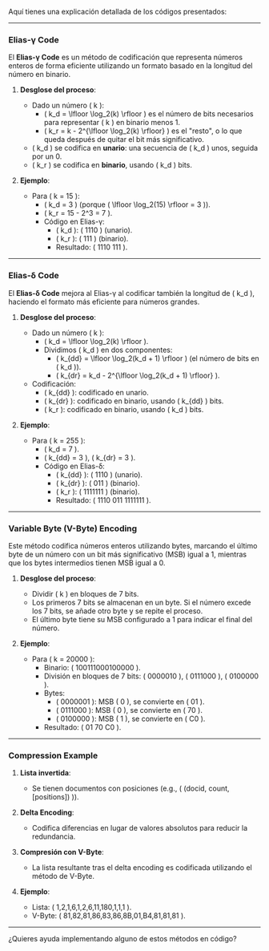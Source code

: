 Aquí tienes una explicación detallada de los códigos presentados:

---

### **Elias-γ Code**

El **Elias-γ Code** es un método de codificación que representa números enteros de forma eficiente utilizando un formato basado en la longitud del número en binario.

1. **Desglose del proceso**:
   - Dado un número \( k \):
     - \( k_d = \lfloor \log_2(k) \rfloor \) es el número de bits necesarios para representar \( k \) en binario menos 1.
     - \( k_r = k - 2^{\lfloor \log_2(k) \rfloor} \) es el "resto", o lo que queda después de quitar el bit más significativo.
   - \( k_d \) se codifica en **unario**: una secuencia de \( k_d \) unos, seguida por un 0.
   - \( k_r \) se codifica en **binario**, usando \( k_d \) bits.

2. **Ejemplo**:
   - Para \( k = 15 \):
     - \( k_d = 3 \) (porque \( \lfloor \log_2(15) \rfloor = 3 \)).
     - \( k_r = 15 - 2^3 = 7 \).
     - Código en Elias-γ:
       - \( k_d \): \( 1110 \) (unario).
       - \( k_r \): \( 111 \) (binario).
       - Resultado: \( 1110 111 \).

---

### **Elias-δ Code**

El **Elias-δ Code** mejora al Elias-γ al codificar también la longitud de \( k_d \), haciendo el formato más eficiente para números grandes.

1. **Desglose del proceso**:
   - Dado un número \( k \):
     - \( k_d = \lfloor \log_2(k) \rfloor \).
     - Dividimos \( k_d \) en dos componentes:
       - \( k_{dd} = \lfloor \log_2(k_d + 1) \rfloor \) (el número de bits en \( k_d \)).
       - \( k_{dr} = k_d - 2^{\lfloor \log_2(k_d + 1) \rfloor} \).
   - Codificación:
     - \( k_{dd} \): codificado en unario.
     - \( k_{dr} \): codificado en binario, usando \( k_{dd} \) bits.
     - \( k_r \): codificado en binario, usando \( k_d \) bits.

2. **Ejemplo**:
   - Para \( k = 255 \):
     - \( k_d = 7 \).
     - \( k_{dd} = 3 \), \( k_{dr} = 3 \).
     - Código en Elias-δ:
       - \( k_{dd} \): \( 1110 \) (unario).
       - \( k_{dr} \): \( 011 \) (binario).
       - \( k_r \): \( 1111111 \) (binario).
       - Resultado: \( 1110 011 1111111 \).

---

### **Variable Byte (V-Byte) Encoding**

Este método codifica números enteros utilizando bytes, marcando el último byte de un número con un bit más significativo (MSB) igual a 1, mientras que los bytes intermedios tienen MSB igual a 0.

1. **Desglose del proceso**:
   - Dividir \( k \) en bloques de 7 bits.
   - Los primeros 7 bits se almacenan en un byte. Si el número excede los 7 bits, se añade otro byte y se repite el proceso.
   - El último byte tiene su MSB configurado a 1 para indicar el final del número.

2. **Ejemplo**:
   - Para \( k = 20000 \):
     - Binario: \( 100111000100000 \).
     - División en bloques de 7 bits: \( 0000010 \), \( 0111000 \), \( 0100000 \).
     - Bytes:
       - \( 0000001 \): MSB \( 0 \), se convierte en \( 01 \).
       - \( 0111000 \): MSB \( 0 \), se convierte en \( 70 \).
       - \( 0100000 \): MSB \( 1 \), se convierte en \( C0 \).
     - Resultado: \( 01 70 C0 \).

---

### **Compression Example**

1. **Lista invertida**:
   - Se tienen documentos con posiciones (e.g., \( (docid, count, [positions]) \)).

2. **Delta Encoding**:
   - Codifica diferencias en lugar de valores absolutos para reducir la redundancia.

3. **Compresión con V-Byte**:
   - La lista resultante tras el delta encoding es codificada utilizando el método de V-Byte.

4. **Ejemplo**:
   - Lista: \( 1,2,1,6,1,2,6,11,180,1,1,1 \).
   - V-Byte: \( 81,82,81,86,83,86,8B,01,B4,81,81,81 \).

---

¿Quieres ayuda implementando alguno de estos métodos en código?
